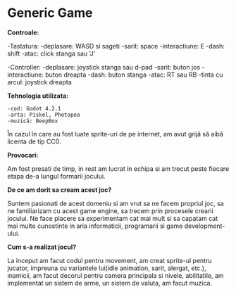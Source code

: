 # Generic Game

**Controale:**

-Tastatura:
                                                                        -deplasare: WASD si sageti
                                                                        -sarit: space
                                                                        -interactiune: E
                                                                        -dash: shift
                                                                        -atac: click stanga sau 'J'
    
-Controller:
        -deplasare: joystick stanga sau d-pad
        -sarit: buton jos
        -interactiune: buton dreapta
        -dash: buton stanga
        -atac: RT sau RB
        -tinta cu arcul: joystick dreapta

**Tehnologia utilizata:**

    -cod: Godot 4.2.1
    -arta: Piskel, Photopea
    -muzică: BeepBox

În cazul în care au fost luate sprite-uri de pe internet, am avut grijă să aibă licenta de tip CC0.


**Provocari:**

Am fost presati de timp, in rest am lucrat in echipa si am trecut peste fiecare etapa de-a lungul formarii jocului.


**De ce am dorit sa cream acest joc?**

Suntem pasionati de acest domeniu si am vrut sa ne facem propriul joc, sa ne familiarizam cu acest game engine, sa trecem prin procesele crearii jocului. Ne face placere sa experimentam cat mai mult si sa capatam  cat mai multe cunostinte in aria informaticii, programarii si game development-ului.


**Cum s-a realizat jocul?**

La inceput am facut codul pentru movement, am creat sprite-ul pentru jucator, impreuna cu variantele lui(idle animation, sarit, alergat, etc.), inamicii, am facut decorul pentru camera principala si nivele, abilitatile, am implementat un sistem de arme, un sistem de valuta, am facut muzica. 


